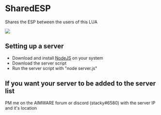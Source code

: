# SharedESP
Shares the ESP between the users of this LUA

![](stuff/showcase.gif)

## Setting up a server
- Download and install [NodeJS](https://nodejs.org/en/) on your system
- Download the server script
- Run the server script with "node server.js"

## If you want your server to be added to the server list
PM me on the AIMWARE forum or discord (stacky#6580) with the server IP and it's location
